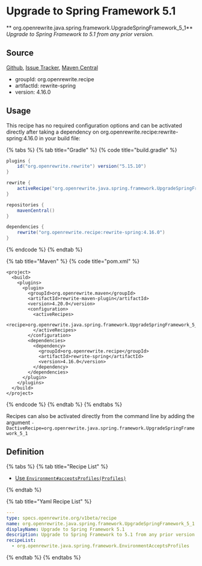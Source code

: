 # Upgrade to Spring Framework 5.1

** org.openrewrite.java.spring.framework.UpgradeSpringFramework\_5\_1**
_Upgrade to Spring Framework to 5.1 from any prior version._

## Source

[Github](https://github.com/openrewrite/rewrite-spring), [Issue Tracker](https://github.com/openrewrite/rewrite-spring/issues), [Maven Central](https://search.maven.org/artifact/org.openrewrite.recipe/rewrite-spring/4.16.0/jar)

* groupId: org.openrewrite.recipe
* artifactId: rewrite-spring
* version: 4.16.0


## Usage

This recipe has no required configuration options and can be activated directly after taking a dependency on org.openrewrite.recipe:rewrite-spring:4.16.0 in your build file:

{% tabs %}
{% tab title="Gradle" %}
{% code title="build.gradle" %}
```groovy
plugins {
    id("org.openrewrite.rewrite") version("5.15.10")
}

rewrite {
    activeRecipe("org.openrewrite.java.spring.framework.UpgradeSpringFramework_5_1")
}

repositories {
    mavenCentral()
}

dependencies {
    rewrite("org.openrewrite.recipe:rewrite-spring:4.16.0")
}
```
{% endcode %}
{% endtab %}

{% tab title="Maven" %}
{% code title="pom.xml" %}
```markup
<project>
  <build>
    <plugins>
      <plugin>
        <groupId>org.openrewrite.maven</groupId>
        <artifactId>rewrite-maven-plugin</artifactId>
        <version>4.20.0</version>
        <configuration>
          <activeRecipes>
            <recipe>org.openrewrite.java.spring.framework.UpgradeSpringFramework_5_1</recipe>
          </activeRecipes>
        </configuration>
        <dependencies>
          <dependency>
            <groupId>org.openrewrite.recipe</groupId>
            <artifactId>rewrite-spring</artifactId>
            <version>4.16.0</version>
          </dependency>
        </dependencies>
      </plugin>
    </plugins>
  </build>
</project>
```
{% endcode %}
{% endtab %}
{% endtabs %}

Recipes can also be activated directly from the command line by adding the argument `-DactiveRecipe=org.openrewrite.java.spring.framework.UpgradeSpringFramework_5_1`

## Definition

{% tabs %}
{% tab title="Recipe List" %}
* [Use `Environment#acceptsProfiles(Profiles)`](../../../java/spring/framework/environmentacceptsprofiles.md)

{% endtab %}

{% tab title="Yaml Recipe List" %}
```yaml
---
type: specs.openrewrite.org/v1beta/recipe
name: org.openrewrite.java.spring.framework.UpgradeSpringFramework_5_1
displayName: Upgrade to Spring Framework 5.1
description: Upgrade to Spring Framework to 5.1 from any prior version.
recipeList:
  - org.openrewrite.java.spring.framework.EnvironmentAcceptsProfiles

```
{% endtab %}
{% endtabs %}
